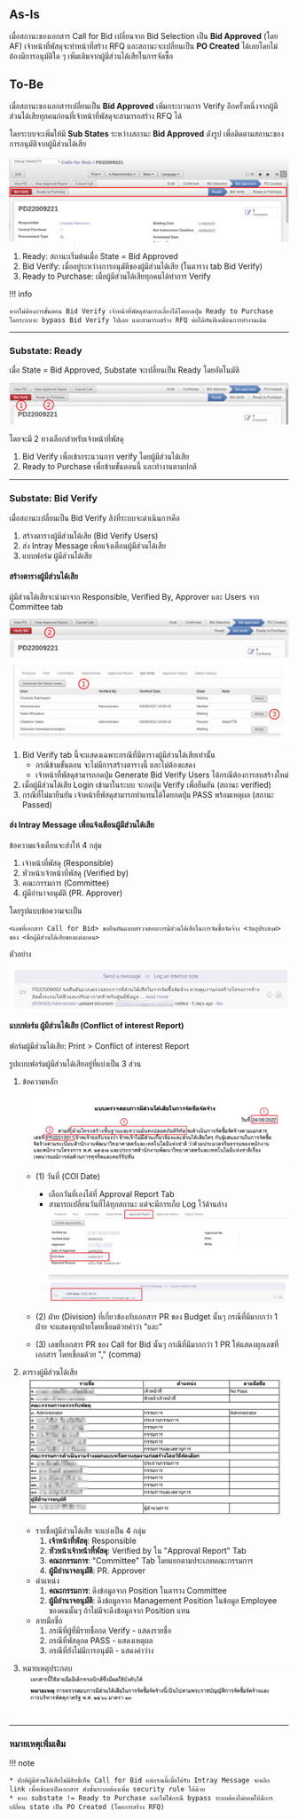 ## As-Is

เมื่อสถานะของเอกสาร Call for Bid เปลี่ยนจาก Bid Selection เป็น **Bid Approved** (โดย AF)
เจ้าหน้าที่พัสดุจะทำหน้าที่สร้าง RFQ และสถานะจะเปลี่ยนเป็น **PO Created** ได้เลยโดยไม่ต้องมีการอนุมัติใด ๆ เพิ่มเติมจากผู้มีส่วนได้เสียในการจัดซื้อ

## To-Be

เมื่อสถานะของเอกสารเปลี่ยนเป็น **Bid Approved** เพิ่มกระบวนการ Verify อีกครั้งหนึ่งจากผู้มีส่วนได้เสียทุกคนก่อนที่เจ้าหน้าที่พัสดุจะสามารถสร้าง RFQ ได้

โดยระบบจะเพิ่มให้มี **Sub States** ระหว่างสถานะ **Bid Approved** ดังรูป เพื่อติดตามสถานะของการอนุมัติจากผู้มีส่วนได้เสีย

![](pics/pd1.png)

1. Ready: สถานะเริ่มต้นเมื่อ State = Bid Approved
2. Bid Verify: เมื่ออยู่ระหว่างการอนุมัติของผู้มีส่วนได้เสีย (ในตาราง tab Bid Verify)
3. Ready to Purchase: เมื่อผู้มีส่วนได้เสียทุกคนได้ทำการ Verify

!!! info

    หากไม่ต้องการขั้นตอน Bid Verify เจ้าหน้าที่พัสดุสามารถเลี่ยงได้โดยกดปุ่ม Ready to Purchase
    โดยระบบจะ bypass Bid Verify ไปเลย และสามารถสร้าง RFQ ต่อได้ทันทีเหมือนการทำงานเดิม

---

### Substate: Ready

เมื่อ State = Bid Approved, Substate จะเปลี่ยนเป็น Ready โดยอัตโนมัติ

![](pics/pd2.png)

โดยจะมี 2 ทางเลือกสำหรับเจ้าหน้าที่พัสดุ

1. Bid Verify เพื่อเข้ากระนวนการ verify โดยผู้มีส่วนได้เสีย
2. Ready to Purchase เพื่อข้ามขั้นตอนนี้ และทำงานตามปกติ

---

### Substate: Bid Verify

เมื่อสถานะเปลี่ยนเป็น Bid Verify สิง่ที่ระบบจะดำเนินการคือ

1. สร้างตารางผู้มีส่วนได้เสีย (Bid Verify Users)
2. ส่ง Intray Message เพื่อแจ้งเตือนผู้มีส่วนได้เสีย
3. แบบฟอร์ม ผู้มีส่วนได้เสีย

#### สร้างตารางผู้มีส่วนได้เสีย

ผู้มีส่วนได้เสียจะนำมาจาก Responsible, Verified By, Approver และ
Users จาก Committee tab

![](pics/pd3.png)

1. Bid Verify tab นี้จะแสดงเฉพาะกรณีที่มีตารางผู้มีส่วนได้เสียเท่านั้น
    * กรณีข้ามขั้นตอน จะไม่มีการสร้างตารางนี้ และไม่ต้องแสดง
    * เจ้าหน้าที่พัสดุสามารถกดปุ่ม Generate Bid Verify Users ได้กรณีต้องการลบสร้างใหม่
2. เมื่อผู้มีส่วนได้เสีย Login เข้ามาในระบบ จะกดปุ่ม Verify เพื่อยืนยัน (สถานะ verified)
3. กรณีที่ไม่มายืนยัน เจ้าหน้าที่พัสดุสามารถทำแทนได้โดยกดปุ่ม PASS พร้อมเหตุผล (สถานะ Passed)

#### ส่ง Intray Message เพื่อแจ้งเตือนผู้มีส่วนได้เสีย

ข้อความแจ้งเตือนจะส่งให้ 4 กลุ่ม

1. เจ้าหน้าที่พัสดุ (Responsible)
2. หัวหน้าเจ้าหน้าที่พัสดุ (Verified by)
3. คณะกรรมการ (Committee)
4. ผู้มีอำนาจอนุมัติ (PR. Approver)

โดยรูปแบบข้อความจะเป็น

    <เลขที่เอกสาร Call for Bid> ขอยืนยันแบบตรวจสอบการมีส่วนได้เสียในการจัดซื้อจัดจ้าง <วัตถุประสงค์> ของ <ชื่อผู้มีส่วนได้เสียของแต่ละคน>

ตัวอย่าง

![](pics/pd4.png)

#### แบบฟอร์ม ผู้มีส่วนได้เสีย (Conflict of interest Report)

ฟอร์มผู้มีส่วนได้เสีย: Print > Conflict of interest Report

รูปแบบฟอร์มผู้มีส่วนได้เสียอยู่ที่แบ่งเป็น 3 ส่วน

1. ข้อความหลัก
    ![](pics/pd5.png)
    - (1) วันที่ (COI Date)

        - เลือกวันที่เองได้ที่ Approval Report Tab
        - สามารถเปลี่ยนวันที่ได้ทุกสถานะ แต่จะมีการเก็บ Log ไว้ด้านล่าง
        ![](pics/pd6.png)

    - (2) ฝ่าย (Division) ที่เกี่ยวข้องกับเอกสาร PR ของ Budget นั้นๆ กรณีที่มีมากกว่า 1 ฝ่าย จะแสดงทุกฝ่ายโดยเชื่อมด้วยคำว่า "และ"
    - (3) เลขที่เอกสาร PR ของ Call for Bid นั้นๆ กรณีที่มีมากกว่า 1 PR ให้แสดงทุกเลขที่เอกสาร โดยเชื่อมด้วย "," (comma)

2. ตารางผู้มีส่วนได้เสีย
    ![](pics/pd7.png)
    - รายชื่อผู้มีส่วนได้เสีย จะแบ่งเป็น 4 กลุ่ม
        1. **เจ้าหน้าที่พัสดุ**: Responsible
        2. **หัวหน้าเจ้าหน้าที่พัสดุ**: Verified by ใน "Approval Report" Tab
        3. **คณะกรรมการ**: "Committee" Tab โดยแยกตามประเภทคณะกรรมการ
        4. **ผู้มีอำนาจอนุมัติ**: PR. Approver
    - ตำแหน่ง
        1. **คณะกรรมการ**: ดึงข้อมูลจาก Position ในตาราง Committee
        2. **ผู้มีอำนาจอนุมัติ**: ดึงข้อมูลจาก Management Position ในข้อมูล Employee ของคนนั้นๆ ถ้าไม่มีจะดึงข้อมูลจาก Position แทน
    - ลายมือชื่อ
        1. กรณีที่ผู้ที่มีรายชื่อกด Verify - แสดงรายชื่อ
        2. กรณีที่พัสดุกด PASS - แสดงเหตุผล
        3. กรณีที่ยังไม่มีการอนุมัติ - แสดงค่าว่าง

3. หมายเหตุประกอบ
    ![](pics/pd8.png)

---

### หมายเหตุเพิ่มเติม

!!! note

    * ปกติผู้มีส่วนได้เสียไม่มีสิทธิ์เห็น Call for Bid แต่กรณนี้เมื่อได้รับ Intray Message จะคลิก link เพื่อเข้ามาเปิดเอกสาร ดังนั้นระบบต้องเพิ่ม security rule ให้ด้วย
    * หาก substate != Ready to Purchase และไม่ใช่กรณี bypass ระบบต้องไม่ยอมให้มีการเปลี่ยน state เป็น PO Created (โดยการสร้าง RFQ)
